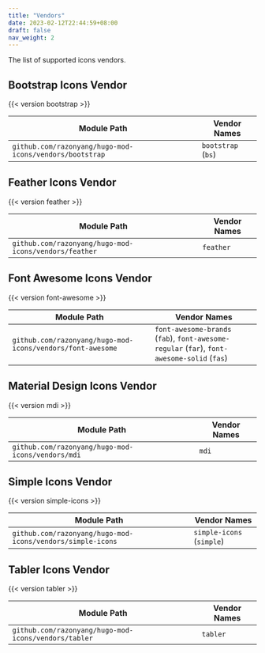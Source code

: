 ```yaml
---
title: "Vendors"
date: 2023-02-12T22:44:59+08:00
draft: false
nav_weight: 2
---
```


The list of supported icons vendors.

<!--more-->

## Bootstrap Icons Vendor

{{< version bootstrap >}}

| Module Path                                             | Vendor Names       |
| ------------------------------------------------------- | ------------------ |
| `github.com/razonyang/hugo-mod-icons/vendors/bootstrap` | `bootstrap` (`bs`) |

## Feather Icons Vendor

{{< version feather >}}

| Module Path                                           | Vendor Names |
| ----------------------------------------------------- | ------------ |
| `github.com/razonyang/hugo-mod-icons/vendors/feather` | `feather`    |

## Font Awesome Icons Vendor

{{< version font-awesome >}}

| Module Path                                                | Vendor Names                                                                                |
| ---------------------------------------------------------- | ------------------------------------------------------------------------------------------- |
| `github.com/razonyang/hugo-mod-icons/vendors/font-awesome` | `font-awesome-brands` (`fab`), `font-awesome-regular` (`far`), `font-awesome-solid` (`fas`) |

## Material Design Icons Vendor

{{< version mdi >}}

| Module Path                                       | Vendor Names |
| ------------------------------------------------- | ------------ |
| `github.com/razonyang/hugo-mod-icons/vendors/mdi` | `mdi`        |

## Simple Icons Vendor

{{< version simple-icons >}}

| Module Path                                                | Vendor Names              |
| ---------------------------------------------------------- | ------------------------- |
| `github.com/razonyang/hugo-mod-icons/vendors/simple-icons` | `simple-icons` (`simple`) |

## Tabler Icons Vendor

{{< version tabler >}}

| Module Path                                          | Vendor Names |
| ---------------------------------------------------- | ------------ |
| `github.com/razonyang/hugo-mod-icons/vendors/tabler` | `tabler`     |

